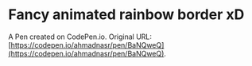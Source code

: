 # Fancy animated rainbow border xD

A Pen created on CodePen.io. Original URL: [https://codepen.io/ahmadnasr/pen/BaNQweQ](https://codepen.io/ahmadnasr/pen/BaNQweQ).


